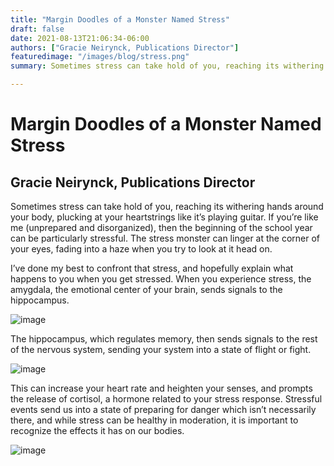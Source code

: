 ```yaml
---
title: "Margin Doodles of a Monster Named Stress"
draft: false
date: 2021-08-13T21:06:34-06:00
authors: ["Gracie Neirynck, Publications Director"]
featuredimage: "/images/blog/stress.png"
summary: Sometimes stress can take hold of you, reaching its withering hands around your body, plucking at your heartstrings like it’s playing guitar. If you’re like me (unprepared and disorganized), then the beginning of the school year can be particularly stressful. The stress monster can linger at the corner of your eyes, fading into a haze when you try to look at it head on.

---
```


# Margin Doodles of a Monster Named Stress
## Gracie Neirynck, Publications Director

Sometimes stress can take hold of you, reaching its withering hands around your body, plucking at your heartstrings like it’s playing guitar. If you’re like me (unprepared and disorganized), then the beginning of the school year can be particularly stressful. The stress monster can linger at the corner of your eyes, fading into a haze when you try to look at it head on.

I’ve done my best to confront that stress, and hopefully explain what happens to you when you get stressed. When you experience stress, the amygdala, the emotional center of your brain, sends signals to the hippocampus.

![image](/images/blog/post/stress/stress1.png#blog)

The hippocampus, which regulates memory, then sends signals to the rest of the nervous system, sending your system into a state of flight or fight.

![image](/images/blog/post/stress/stress2.png#blog)

This can increase your heart rate and heighten your senses, and prompts the release of cortisol, a hormone related to your stress response. Stressful events send us into a state of preparing for danger which isn’t necessarily there, and while stress can be healthy in moderation, it is important to recognize the effects it has on our bodies. 

![image](/images/blog/post/stress/stress3.png#blog)
